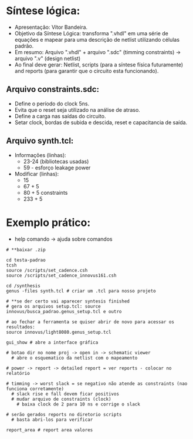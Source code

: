 # Síntese lógica:

- Apresentação: Vítor Bandeira.
- Objetivo da Síntese Lógica: transforma ".vhdl" em uma série de equações e mapear para uma descrição de netlist utilizando células padrão.
- Em resumo: Arquivo ".vhdl" + arquivo ".sdc" (timming constraints) -> arquivo ".v" (design netlist) 
- Ao final deve gerar: Netlist, scripts (para a síntese física futuramente) and reports (para garantir que o circuito esta funcionando). 


## Arquivo constraints.sdc:

- Define o período do clock 5ns.
- Evita que o reset seja utilizado na análise de atraso.
- Define a carga nas saídas do circuito.
- Setar clock, bordas de subida e descida, reset e capacitancia de saída.

## Arquivo synth.tcl:

- Informações (linhas):
  - 23-24 (bibliotecas usadas)
  - 59 - esforço leakage power
- Modificar (linhas): 
  - 15
  - 67 + 5
  - 80 + 5 constraints
  - 233 + 5

# Exemplo prático:

- help comando -> ajuda sobre comandos

~~~shell
# **baixar .zip 

cd testa-padrao
tcsh
source /scripts/set_cadence.csh
source /scripts/set_cadence_innovus161.csh

cd /synthesis
genus -files synth.tcl # criar um .tcl para nosso projeto

# **se der certo vai aparecer syntesis finished
# gera os arquivos setup.tcl: source innovus/busca_padrao.genus_setup.tcl e outro

# ao fechar a ferramenta se quiser abrir de novo para acessar os resultados:
source innovus/light8080.genus_setup.tcl

gui_show # abre a interface gráfica

# botao dir no nome proj -> open in -> schematic viewer
  # abre o esquematico da netlist com o mapeamento

# power -> report -> detailed report = ver reports - colocar no relatório

# timming -> worst slack = se negativo não atende as constraints (nao funciona corretamente) 
  # slack rise e fall devem ficar positivos
  # mudar arquivo de constraints (clock)
    # baixa clock de 2 para 10 ns e corrige o slack

# serão gerados reports no diretorio scripts
  # basta abri-los para verificar

report_area # report area valores

~~~